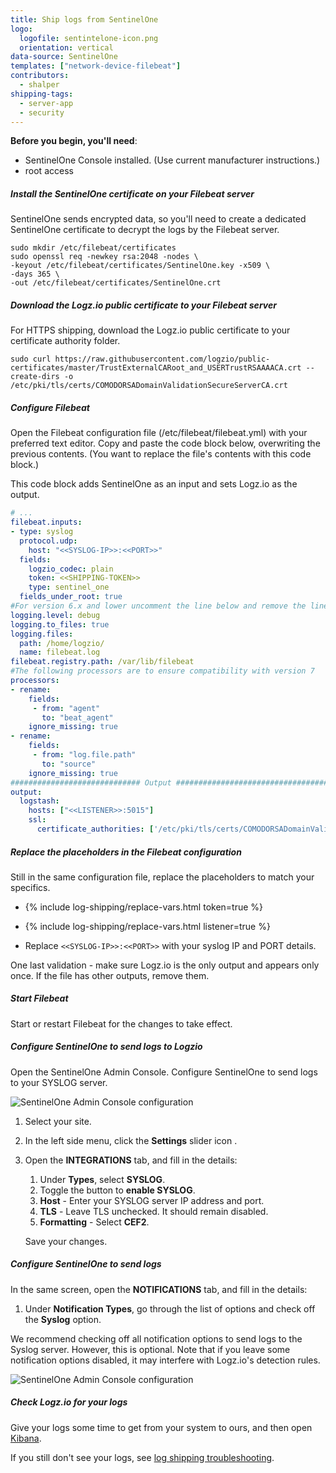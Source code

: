 ```yaml
---
title: Ship logs from SentinelOne
logo:
  logofile: sentintelone-icon.png
  orientation: vertical
data-source: SentinelOne
templates: ["network-device-filebeat"]
contributors:
  - shalper
shipping-tags:
  - server-app
  - security
---
```


**Before you begin, you'll need**:

* SentinelOne Console installed. (Use current manufacturer instructions.)
* root access


<div class="tasklist">

##### Install the SentinelOne certificate on your Filebeat server

SentinelOne sends encrypted data,
so you'll need to create a dedicated SentinelOne certificate to decrypt the logs by the Filebeat server.

```shell
sudo mkdir /etc/filebeat/certificates
sudo openssl req -newkey rsa:2048 -nodes \
-keyout /etc/filebeat/certificates/SentinelOne.key -x509 \
-days 365 \
-out /etc/filebeat/certificates/SentinelOne.crt
```

##### Download the Logz.io public certificate to your Filebeat server

For HTTPS shipping, download the Logz.io public certificate to your certificate authority folder.

```shell
sudo curl https://raw.githubusercontent.com/logzio/public-certificates/master/TrustExternalCARoot_and_USERTrustRSAAAACA.crt --create-dirs -o /etc/pki/tls/certs/COMODORSADomainValidationSecureServerCA.crt
```


##### Configure Filebeat

Open the Filebeat configuration file (/etc/filebeat/filebeat.yml) with your preferred text editor.
Copy and paste the code block below, overwriting the previous contents. (You want to replace the file's contents with this code block.)

This code block adds SentinelOne as an input and sets Logz.io as the output.

```yaml
# ...
filebeat.inputs:
- type: syslog
  protocol.udp:
    host: "<<SYSLOG-IP>>:<<PORT>>"
  fields:
    logzio_codec: plain
    token: <<SHIPPING-TOKEN>>
    type: sentinel_one
  fields_under_root: true
#For version 6.x and lower uncomment the line below and remove the line after it 
logging.level: debug
logging.to_files: true
logging.files:
  path: /home/logzio/
  name: filebeat.log
filebeat.registry.path: /var/lib/filebeat
#The following processors are to ensure compatibility with version 7
processors:
- rename:
    fields:
     - from: "agent"
       to: "beat_agent"
    ignore_missing: true
- rename:
    fields:
     - from: "log.file.path"
       to: "source"
    ignore_missing: true
############################# Output ##########################################
output:
  logstash:
    hosts: ["<<LISTENER>>:5015"]
    ssl:
      certificate_authorities: ['/etc/pki/tls/certs/COMODORSADomainValidationSecureServerCA.crt']
```

##### Replace the placeholders in the Filebeat configuration

Still in the same configuration file, replace the placeholders to match your specifics.

* {% include log-shipping/replace-vars.html token=true %}

* {% include log-shipping/replace-vars.html listener=true %}

* Replace  `<<SYSLOG-IP>>:<<PORT>>` with your syslog IP and PORT details.

One last validation - make sure Logz.io is the only output and appears only once.
If the file has other outputs, remove them.

##### Start Filebeat

Start or restart Filebeat for the changes to take effect.

##### Configure SentinelOne to send logs to Logzio

Open the SentinelOne Admin Console. Configure SentinelOne to send logs to your SYSLOG server.

![SentinelOne Admin Console configuration](https://dytvr9ot2sszz.cloudfront.net/logz-docs/log-shipping/sentinelone-admin.png)

1. Select your site.
2. In the left side menu, click the **Settings** slider icon **<i class="fas fa-sliders-h"></i>**.

3. Open the **INTEGRATIONS** tab, and fill in the details:

    1. Under **Types**, select **SYSLOG**.
    2. Toggle the button to **enable SYSLOG**.
    3. **Host** - Enter your SYSLOG server IP address and port.
    4. **TLS** - Leave TLS unchecked. It should remain disabled.
    5. **Formatting** - Select **CEF2**.

    Save your changes.

##### Configure SentinelOne to send logs

In the same screen, open the **NOTIFICATIONS** tab, and fill in the details:

1. Under **Notification Types**, go through the list of options and check off the **Syslog** option.

  We recommend checking off all notification options to send logs to the Syslog server. However, this is optional. Note that if you leave some notification options disabled, it may interfere with Logz.io's detection rules.


![SentinelOne Admin Console configuration](https://dytvr9ot2sszz.cloudfront.net/logz-docs/log-shipping/sentinelone-admin2.png)



##### Check Logz.io for your logs

Give your logs some time to get from your system to ours, and then open [Kibana](https://app.logz.io/#/dashboard/kibana).

If you still don't see your logs, see [log shipping troubleshooting]({{site.baseurl}}/user-guide/log-shipping/log-shipping-troubleshooting.html).

</div>
